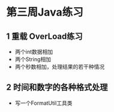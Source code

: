 # 第三周Java练习

## 1 重载 OverLoad练习
- 两个int数据相加
- 两个String相加
- 两个秒数相加，处理结果的若干种情况

## 2 时间和数字的各种格式处理
- 写一个FormatUtil工具类